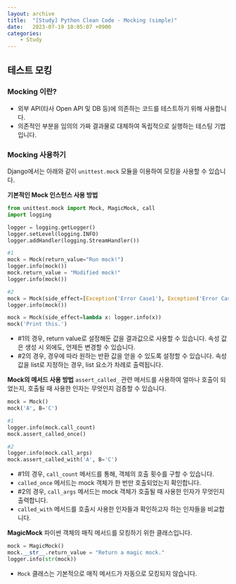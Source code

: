 ```yaml
---
layout: archive
title:  "[Study] Python Clean Code - Mocking (simple)"
date:   2023-07-19 10:05:07 +0900
categories: 
    - Study
---
```

## 테스트 모킹

### Mocking 이란?
- 외부 API(타사 Open API 및 DB 등)에 의존하는 코드를 테스트하기 위해 사용합니다.
- 의존적인 부분을 임의의 가짜 결과물로 대체하여 독립적으로 실행하는 테스팅 기법입니다.

### Mocking 사용하기
Django에서는 아래와 같이 `unittest.mock` 모듈을 이용하여 모킹을 사용할 수 있습니다.

**기본적인 Mock 인스턴스 사용 방법**
```python
from unittest.mock import Mock, MagicMock, call
import logging

logger = logging.getLogger()
logger.setLevel(logging.INFO)
logger.addHandler(logging.StreamHandler())

#1
mock = Mock(return_value="Run mock!")
logger.info(mock())
mock.return_value = "Modified mock!"
logger.info(mock())

#2
mock = Mock(side_effect=[Exception('Error Case1'), Exception('Error Case2')])
logger.info(mock())

mock = Mock(side_effect=lambda x: logger.info(x))
mock('Print this.')
```
- #1의 경우, return value로 설정해둔 값을 결과값으로 사용할 수 있습니다. 속성 값은 생성 시 외에도, 언제든 변경할 수 있습니다.
- #2의 경우, 경우에 따라 원하는 반환 값을 얻을 수 있도록 설정할 수 있습니다. 속성 값을 list로 지정하는 경우, list 요소가 차례로 출력됩니다.

**Mock의 메서드 사용 방법**
`assert_called_` 관련 메서드를 사용하여 얼마나 호출이 되었는지, 호출될 때 사용한 인자는 무엇인지 검증할 수 있습니다.
```python
mock = Mock()
mock('A', B='C')

#1
logger.info(mock.call_count)
mock.assert_called_once()

#2
logger.info(mock.call_args)
mock.assert_called_with('A', B='C')
```
- #1의 경우, `call_count` 메서드를 통해, 객체의 호출 횟수를 구할 수 있습니다.
- `called_once` 메서드는 mock 객체가 한 번만 호출되었는지 확인합니다.
- #2의 경우, `call_args` 메서드는 mock 객체가 호출될 때 사용한 인자가 무엇인지 출력합니다.
- `called_with` 메서드를 호출시 사용한 인자들과 확인하고자 하는 인자들을 비교합니다.

**MagicMock**
파이썬 객체의 매직 메서드를 모킹하기 위한 클래스입니다.
```python
mock = MagicMock()
mock.__str__.return_value = "Return a magic mock."
logger.info(str(mock))
```
- `Mock` 클래스는 기본적으로 매직 메서드가 자동으로 모킹되지 않습니다.
